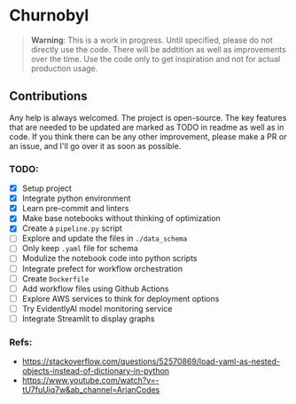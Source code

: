 # Churnobyl

> **Warning**: This is a work in progress. Until specified, please do not directly use the code. There will be addtition as well as improvements over the time. Use the code only to get inspiration and not for actual production usage.

## Contributions

Any help is always welcomed. The project is open-source. The key features that are needed to be updated are marked as TODO in readme as well as in code. If you think there can be any other improvement, please make a PR or an issue, and I'll go over it as soon as possible.

### TODO:

- [x] Setup project
- [x] Integrate python environment
- [x] Learn pre-commit and linters
- [x] Make base notebooks without thinking of optimization
- [x] Create a `pipeline.py` script
- [ ] Explore and update the files in `./data_schema`
- [ ] Only keep `.yaml` file for schema
- [ ] Modulize the notebook code into python scripts
- [ ] Integrate prefect for workflow orchestration
- [ ] Create `Dockerfile`
- [ ] Add workflow files using Github Actions
- [ ] Explore AWS services to think for deployment options
- [ ] Try EvidentlyAI model monitoring service
- [ ] Integrate Streamlit to display graphs

### Refs:

- https://stackoverflow.com/questions/52570869/load-yaml-as-nested-objects-instead-of-dictionary-in-python
- https://www.youtube.com/watch?v=-tU7fuUiq7w&ab_channel=ArjanCodes
